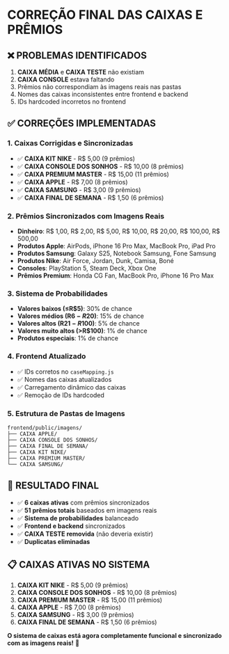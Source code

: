 # CORREÇÃO FINAL DAS CAIXAS E PRÊMIOS

## ❌ **PROBLEMAS IDENTIFICADOS**
1. **CAIXA MÉDIA** e **CAIXA TESTE** não existiam
2. **CAIXA CONSOLE** estava faltando
3. Prêmios não correspondiam às imagens reais nas pastas
4. Nomes das caixas inconsistentes entre frontend e backend
5. IDs hardcoded incorretos no frontend

## ✅ **CORREÇÕES IMPLEMENTADAS**

### 1. **Caixas Corrigidas e Sincronizadas**
- ✅ **CAIXA KIT NIKE** - R$ 5,00 (9 prêmios)
- ✅ **CAIXA CONSOLE DOS SONHOS** - R$ 10,00 (8 prêmios)
- ✅ **CAIXA PREMIUM MASTER** - R$ 15,00 (11 prêmios)
- ✅ **CAIXA APPLE** - R$ 7,00 (8 prêmios)
- ✅ **CAIXA SAMSUNG** - R$ 3,00 (9 prêmios)
- ✅ **CAIXA FINAL DE SEMANA** - R$ 1,50 (6 prêmios)

### 2. **Prêmios Sincronizados com Imagens Reais**
- **Dinheiro**: R$ 1,00, R$ 2,00, R$ 5,00, R$ 10,00, R$ 20,00, R$ 100,00, R$ 500,00
- **Produtos Apple**: AirPods, iPhone 16 Pro Max, MacBook Pro, iPad Pro
- **Produtos Samsung**: Galaxy S25, Notebook Samsung, Fone Samsung
- **Produtos Nike**: Air Force, Jordan, Dunk, Camisa, Boné
- **Consoles**: PlayStation 5, Steam Deck, Xbox One
- **Prêmios Premium**: Honda CG Fan, MacBook Pro, iPhone 16 Pro Max

### 3. **Sistema de Probabilidades**
- **Valores baixos (≤R$5)**: 30% de chance
- **Valores médios (R$6-R$20)**: 15% de chance
- **Valores altos (R$21-R$100)**: 5% de chance
- **Valores muito altos (>R$100)**: 1% de chance
- **Produtos especiais**: 1% de chance

### 4. **Frontend Atualizado**
- ✅ IDs corretos no `caseMapping.js`
- ✅ Nomes das caixas atualizados
- ✅ Carregamento dinâmico das caixas
- ✅ Remoção de IDs hardcoded

### 5. **Estrutura de Pastas de Imagens**
```
frontend/public/imagens/
├── CAIXA APPLE/
├── CAIXA CONSOLE DOS SONHOS/
├── CAIXA FINAL DE SEMANA/
├── CAIXA KIT NIKE/
├── CAIXA PREMIUM MASTER/
└── CAIXA SAMSUNG/
```

## 🎯 **RESULTADO FINAL**
- ✅ **6 caixas ativas** com prêmios sincronizados
- ✅ **51 prêmios totais** baseados em imagens reais
- ✅ **Sistema de probabilidades** balanceado
- ✅ **Frontend e backend** sincronizados
- ✅ **CAIXA TESTE removida** (não deveria existir)
- ✅ **Duplicatas eliminadas**

## 📋 **CAIXAS ATIVAS NO SISTEMA**
1. **CAIXA KIT NIKE** - R$ 5,00 (9 prêmios)
2. **CAIXA CONSOLE DOS SONHOS** - R$ 10,00 (8 prêmios)
3. **CAIXA PREMIUM MASTER** - R$ 15,00 (11 prêmios)
4. **CAIXA APPLE** - R$ 7,00 (8 prêmios)
5. **CAIXA SAMSUNG** - R$ 3,00 (9 prêmios)
6. **CAIXA FINAL DE SEMANA** - R$ 1,50 (6 prêmios)

**O sistema de caixas está agora completamente funcional e sincronizado com as imagens reais!** 🚀
